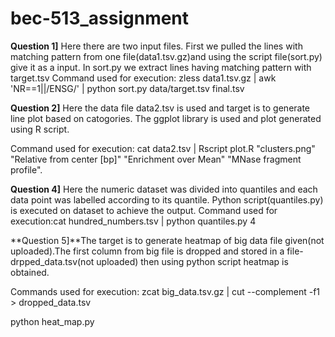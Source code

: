 # bec-513_assignment

**Question 1]** Here there are two input files. First we pulled the lines with matching pattern from one file(data1.tsv.gz)and using the script file(sort.py) give it as a input. In sort.py we extract lines having matching pattern with target.tsv
Command used for execution: zless data1.tsv.gz | awk 'NR==1||/ENSG/' | python sort.py data/target.tsv final.tsv

**Question 2]** Here the data file data2.tsv is used and target is to generate line plot based on catogories. The ggplot library is used and plot generated using R script.

Command used for execution: cat data2.tsv | Rscript plot.R "clusters.png" "Relative from center [bp]" "Enrichment over Mean" "MNase fragment profile".

**Question 4]** Here the numeric dataset was divided into quantiles and each data point was labelled according to its quantile. Python script(quantiles.py) is executed on dataset to achieve the output.
Command used for execution:cat hundred_numbers.tsv | python quantiles.py 4

**Question 5]**The target is to generate heatmap of big data file given(not uploaded).The first column from big file is dropped and stored in a file- drpped_data.tsv(not uploaded) then using python script heatmap is obtained.

Commands used for execution: zcat big_data.tsv.gz | cut --complement -f1 > dropped_data.tsv

python heat_map.py

